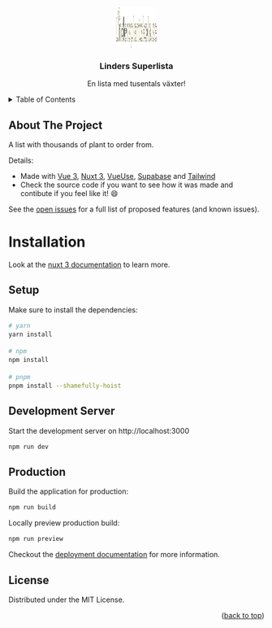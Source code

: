 <!-- Improved compatibility of back to top link: See: https://github.com/othneildrew/Best-README-Template/pull/73 -->
<a name="readme-top"></a>
<!--
*** Thanks for checking out the Best-README-Template. If you have a suggestion
*** that would make this better, please fork the repo and create a pull request
*** or simply open an issue with the tag "enhancement".
*** Don't forget to give the project a star!
*** Thanks again! Now go create something AMAZING! :D
-->



<!-- PROJECT SHIELDS -->
<!--
*** I'm using markdown "reference style" links for readability.
*** Reference links are enclosed in brackets [ ] instead of parentheses ( ).
*** See the bottom of this document for the declaration of the reference variables
*** for contributors-url, forks-url, etc. This is an optional, concise syntax you may use.
*** https://www.markdownguide.org/basic-syntax/#reference-style-links
-->



<!-- PROJECT LOGO -->
<br />
<div align="center">
  <a href="https://github.com/Xkiztor/superlista-test">
    <img src="images/logo.png" alt="Logo" width="80" height="80">
  </a>

  <h3 align="center">Linders Superlista</h3>

  <p align="center">
    En lista med tusentals växter!
  </p>
</div>



<!-- TABLE OF CONTENTS -->
<details>
  <summary>Table of Contents</summary>
  <ol>
    <li><a href="#about-the-project">About The Project</a></li>
    <li><a href="#installation">Installation</a></li>
    <li><a href="#license">License</a></li>
  </ol>
</details>



<!-- ABOUT THE PROJECT -->
## About The Project

A list with thousands of plant to order from.

Details:
* Made with [Vue 3](https://vuejs.org/), [Nuxt 3](https://v3.nuxtjs.org/), [VueUse](https://vueuse.org/), [Supabase](https://supabase.com/) and [Tailwind](https://tailwindcss.com/)
* Check the source code if you want to see how it was made and contibute if you feel like it! :smile:

See the [open issues](https://github.com/Xkiztor/superlista-test/issues) for a full list of proposed features (and known issues).

<!-- MARKDOWN LINKS & IMAGES -->
<!-- https://www.markdownguide.org/basic-syntax/#reference-style-links -->
[Vue.js]: https://img.shields.io/badge/Vue.js-35495E?style=for-the-badge&logo=vuedotjs&logoColor=4FC08D
[Vue-url]: https://vuejs.org/
[Nuxt-3]: https://img.shields.io/badge/Nuxt%203-35495E?style=for-the-badge&logo=vuedotjs&logoColor=4FC08D
[Nuxt-url]: https://v3.nuxtjs.org/


# Installation

Look at the [nuxt 3 documentation](https://v3.nuxtjs.org) to learn more.

## Setup

Make sure to install the dependencies:

```bash
# yarn
yarn install

# npm
npm install

# pnpm
pnpm install --shamefully-hoist
```

## Development Server

Start the development server on http://localhost:3000

```bash
npm run dev
```

## Production

Build the application for production:

```bash
npm run build
```

Locally preview production build:

```bash
npm run preview
```

Checkout the [deployment documentation](https://v3.nuxtjs.org/guide/deploy/presets) for more information.

<!-- LICENSE -->
## License

Distributed under the MIT License.

<p align="right">(<a href="#readme-top">back to top</a>)</p>
